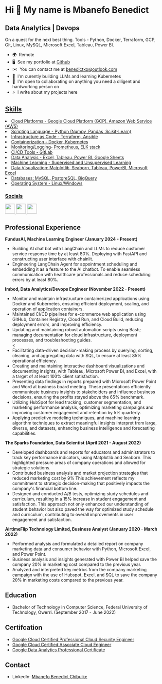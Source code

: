 Hi 👋 My name is Mbanefo Benedict
=================================

Data Analytics | Devops
--------------

On a quest for the next best thing. Tools - Python, Docker, Terraform, GCP, Git, Linux, MySQL, Microsoft Excel, Tableau, Power BI.

* 🌍  Remote
* 🖥️  See my portfolio at [Github](http://github.com/Chukwubuikexo)
* ✉️  You can contact me at [benedictxo@outlook.com](mailto:benedictxo@outlook.com)
* 🧠  I'm curently building LLMs and learning Kubernetes
* 🤝  I'm open to collaborating on anything you need a diligent and hardworking person on
* ⚡  I write about my projects here <a href= "https://medium.com/@chukwubuikexo/" a>

Skills
--------------

<p
<ul>
  <li>Cloud Platforms - Google Cloud Platform (GCP). Amazon Web Service (AWS)</li>
  <li>Scripting Language - Python (Numpy, Pandas, Scikit-Learn)</li>
  <li>Infrastructure as Code - Terraform, Ansible</li>
  <li>Containerization - Docker, Kubernetes</li>
  <li>Monitoring/Logging- Prometheus, ELK stack</li>
  <li>CI/CD Tools - GitLab </li>
  <li>Data Analysis - Excel, Tableau, Power BI, Google Sheets</li>
  <li>Machine Learning - Supervised and Unsupervised Learning</li>
  <li>Data Visualization: Matplotlib, Seaborn, Tableau, PowerBI, Microsoft Excel</li>
  <li>Databases: MySQL, PostgreSQL, BigQuery</li> 
  <li>Operating System - Linux/Windows </li>
</ul>
</p>


### Socials

<p align="left"> <a href="https://www.github.com/chukwubuikexo" target="_blank" rel="noreferrer"> <picture> <source media="(prefers-color-scheme: dark)" srcset="https://raw.githubusercontent.com/danielcranney/readme-generator/main/public/icons/socials/github-dark.svg" /> <source media="(prefers-color-scheme: light)" srcset="https://raw.githubusercontent.com/danielcranney/readme-generator/main/public/icons/socials/github.svg" /> <img src="https://raw.githubusercontent.com/danielcranney/readme-generator/main/public/icons/socials/github.svg" width="32" height="32" /> </picture> </a> <a href="https://www.linkedin.com/in/benedict-mbanefo-18b60b1b2/" target="_blank" rel="noreferrer"> <picture> <source media="(prefers-color-scheme: dark)" srcset="https://raw.githubusercontent.com/danielcranney/readme-generator/main/public/icons/socials/linkedin-dark.svg" /> <source media="(prefers-color-scheme: light)" srcset="https://raw.githubusercontent.com/danielcranney/readme-generator/main/public/icons/socials/linkedin.svg" /> <img src="https://raw.githubusercontent.com/danielcranney/readme-generator/main/public/icons/socials/linkedin.svg" width="32" height="32" /> </picture> </a> <a href="http://www.medium.com/@chukwubuikexo" target="_blank" rel="noreferrer"> <picture> <source media="(prefers-color-scheme: dark)" srcset="https://raw.githubusercontent.com/danielcranney/readme-generator/main/public/icons/socials/medium-dark.svg" /> <source media="(prefers-color-scheme: light)" srcset="https://raw.githubusercontent.com/danielcranney/readme-generator/main/public/icons/socials/medium.svg" /> <img src="https://raw.githubusercontent.com/danielcranney/readme-generator/main/public/icons/socials/medium.svg" width="32" height="32" /> </picture> </a></p>

Professional Experience
--------------  

**FundusAI, Machine Learning Engineer 
(January 2024 - Present)**

<ul>
<li>Building AI chat bot with LangChain and LLMs to reduce customer service response time by at least 80%. Deploying with FastAPI and constructing user interface with chainlit.</li>
<li>Engineering LangChain Agent for appointment scheduling and embedding it as a feature to the AI chatbot. To enable seamless communication with healthcare professionals and reduce scheduling errors by at least 80%.</li>
</ul>


**Imbod, Data Analytics/Devops Engineer 
(November 2022 - Present)**

<ul>
<li>Monitor and maintain infrastructure containerized applications using Docker and Kubernetes, ensuring efficient deployment, scaling, and operation of application containers.</li>
<li>Maintained CI/CD pipelines for e-commerce web application using GitHub, Container Registry, Cloud Run, and Cloud Build, reducing deployment errors, and improving efficiency.</li>
<li>Updating and maintaining robust automation scripts using Bash; managing documentation for cloud infrastructure, deployment processes, and troubleshooting guides.</li>
<<li>Facilitating data-driven decision-making process by querying, sorting, cleaning, and aggregating data with SQL, to ensure at least 85% operational efficiency.</li>
<li>Creating and maintaining interactive dashboard visualizations and documenting insights, with Tableau, Microsoft Power BI, and Excel, with a target of at least 100% client satisfaction.</li>
<li>Presenting data findings in reports prepared with Microsoft Power Point and Word at business board meeting. These presentations efficiently communicate business insights to stakeholders and influence business decisions, ensuring the profits stayed above the 65% benchmark.</li>
<li>Utilizing HubSpot for lead tracking, customer segmentation, and marketing performance analysis, optimizing marketing campaigns and improving customer engagement and retention by 5% quarterly.</li>
<li> Applying predictive modeling techniques, and machine learning algorithm techniques to extract meaningful insights interpret from large, diverse, and datasets, enhancing business intelligence and forecasting capabilities.</li>
</ul>


**The Sparks Foundation, Data Scientist**
**(April 2021 - August 2022)**

<ul>
<li>Developed dashboards and reports for educators and administrators to track key performance indicators, using Matplotlib and Seaborn. This highlighted pressure areas of company operations and allowed for strategic solutions.</li>
<li>Contributed business analysis and market projection strategies that reduced marketing cost by 9% This achievement reflects my commitment to strategic decision-making that positively impacts the company's financial bottom line.</li>
<li>Designed and conducted A/B tests, optimizing study schedules and curriculum, resulting in a 15% increase in student engagement and satisfaction. This approach not only enhanced our understanding of student behavior but also paved the way for optimized study schedule and curriculum, contributing to overall improvements in user engagement and satisfaction.</li>
</ul>


**AirtimeFlip Technology Limited, Business Analyst**
**(January 2020 - March 2022)**

<ul>
<li>Performed analysis and formulated a detailed report on company marketing data and consumer behavior with Python, Microsoft Excel, and Power Point.</li>
<li>Business analysis and insights generated with Power BI helped save the company 20% in marketing cost compared to the previous year.</li>
<li>Analyzed and interpreted key metrics from the company marketing campaign with the use of Hubspot, Excel, and SQL to save the company 20% in marketing costs compared to the previous year.</li>
</ul>

Education
--------------
<ul><li>
  Bachelor of Technology in Computer Science, Federal University of Technology, Owerri. 
  (September 2017 - June 2022)
</li></ul>

Certifcation
--------------
<ul>
<li> <a href = "https://www.credly.com/badges/96e808b6-1fc4-44d3-ae4d-4240cbcbb74e/public_url"> Google Cloud Certified Professional Cloud Security Engineer</a>
</li>
<li> <a href = "https://www.credly.com/badges/0605adc0-e771-4161-86a5-3eb035dfee8e/public_url"> Google Cloud Certified Associate Cloud Engineer <a/>
</li>
<li> <a href = "https://www.credly.com/badges/7cc2f33a-b8f0-4baf-8cab-77f71e31e1e6">  Google Data Analytics Professional Certificate <a/>
</li>
</ul>

Contact
--------------
<ul><li>
  LinkedIn: <a href = "https://www.linkedin.com/in/benedict-mbanefo-18b60b1b2/"> Mbanefo Benedict Chibuike <a/>
</li></ul>
